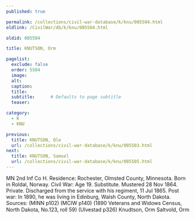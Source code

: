```yaml
---
published: true

permalink: /collections/civil-war-database/k/knu/005504.html
oldlink: /CivilWar/db/k/knu/005504.html

oldid: 005504

title: KNUTSON, Orm

pagelist:
  exclude: false
  order: 5504
  image: 
  alt:
  caption:
  title:
  subtitle:      # Defaults to page subtitle
  teaser:

category: 
  - K 
  - KNU

previous:
  title: KNUTSON, Ole
  url: /collections/civil-war-database/k/knu/005503.html  
next:
  title: KNUTSON, Samuel
  url: /collections/civil-war-database/k/knu/005505.html   
---
```

MN 2nd Inf Co H. Residence: Rochester, Olmsted County, Minnesota. Born in Roldal, Norway. Civil War: Age 19. Substitute. Mustered 28 Nov 1864. Private. Discharged from the service with his regiment, 11 Jul 1865. Post war: In 1890, he was living in Edinburg, Walsh County, North Dakota. Sources: (MINN p102) (MCIW p140) (1890 Veterans and Widows Census, North Dakota, No.123, roll 59) (Ulvestad p326) &#147;Knudtson, Orm&#148; &#147;Saltvold, Orm&#148;
